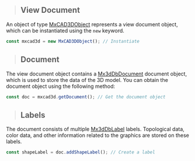 > ## View Document

An object of type [MxCAD3DObject]() represents a view document object, which can be instantiated using the `new` keyword.

```typescript
const mxcad3d = new MxCAD3DObject(); // Instantiate
```

> ## Document

The view document object contains a [Mx3dDbDocument]() document object, which is used to store the data of the 3D model. You can obtain the document object using the following method:

```typescript
const doc = mxcad3d.getDocument(); // Get the document object
```

> ## Labels

The document consists of multiple [Mx3dDbLabel]() labels. Topological data, color data, and other information related to the graphics are stored on these labels.

```typescript
const shapeLabel = doc.addShapeLabel(); // Create a label
```